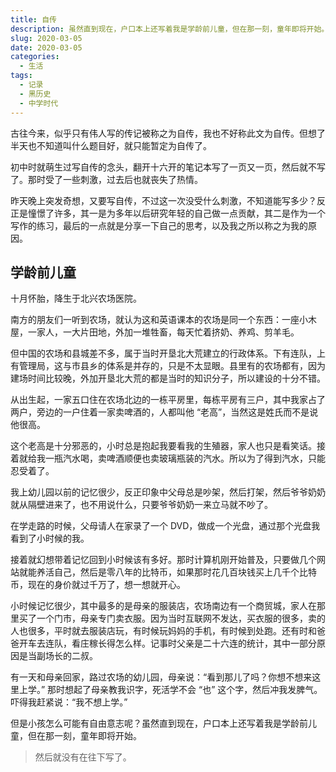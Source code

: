 ```yaml
---
title: 自传
description: 虽然直到现在，户口本上还写着我是学龄前儿童，但在那一刻，童年即将开始。
slug: 2020-03-05
date: 2020-03-05
categories:
  - 生活
tags:
  - 记录
  - 黑历史
  - 中学时代
---
```


古往今来，似乎只有伟人写的传记被称之为自传，我也不好称此文为自传。但想了半天也不知道叫什么题目好，就只能暂定为自传了。

初中时就萌生过写自传的念头，翻开十六开的笔记本写了一页又一页，然后就不写了。那时受了一些刺激，过去后也就丧失了热情。

昨天晚上突发奇想，又要写自传，不过这一次没受什么刺激，不知道能写多少？反正是憧憬了许多，其一是为多年以后研究年轻的自己做一点贡献，其二是作为一个写作的练习，最后的一点就是分享一下自己的思考，以及我之所以称之为我的原因。

## 学龄前儿童

十月怀胎，降生于北兴农场医院。

南方的朋友们一听到农场，就认为这和英语课本的农场是同一个东西：一座小木屋，一家人，一大片田地，外加一堆牲畜，每天忙着挤奶、养鸡、剪羊毛。

但中国的农场和县城差不多，属于当时开垦北大荒建立的行政体系。下有连队，上有管理局，这与市县乡的体系是并存的，只是不太显眼。县里有的农场都有，因为建场时间比较晚，外加开垦北大荒的都是当时的知识分子，所以建设的十分不错。

从出生起，一家五口住在农场北边的一栋平房里，每栋平房有三户，其中我家占了两户，旁边的一户住着一家卖啤酒的，人都叫他 “老高”，当然这是姓氏而不是说他很高。

这个老高是十分邪恶的，小时总是抱起我要看我的生殖器，家人也只是看笑话。接着就给我一瓶汽水喝，卖啤酒顺便也卖玻璃瓶装的汽水。所以为了得到汽水，只能忍受着了。

我上幼儿园以前的记忆很少，反正印象中父母总是吵架，然后打架，然后爷爷奶奶就从隔壁进来了，也不用说什么，只要爷爷奶奶一来立马就不吵了。

在学走路的时候，父母请人在家录了一个 DVD，做成一个光盘，通过那个光盘我看到了小时候的我。

接着就幻想带着记忆回到小时候该有多好。那时计算机刚开始普及，只要做几个网站就能养活自己，然后是零八年的比特币，如果那时花几百块钱买上几千个比特币，现在的身价就过千万了，想一想就开心。

小时候记忆很少，其中最多的是母亲的服装店，农场南边有一个商贸城，家人在那里买了一个门市，母亲专门卖衣服。因为当时互联网不发达，买衣服的很多，卖的人也很多，平时就去服装店玩，有时候玩妈妈的手机，有时候到处跑。还有时和爸爸开车去连队，看庄稼长得怎么样。记事时父亲是二十六连的统计，其中一部分原因是当副场长的二叔。

有一天和母亲回家，路过农场的幼儿园，母亲说：“看到那儿了吗？你想不想来这里上学。” 那时想起了母亲教我识字，死活学不会 “也” 这个字，然后冲我发脾气。吓得我赶紧说：“我不想上学。”

但是小孩怎么可能有自由意志呢？虽然直到现在，户口本上还写着我是学龄前儿童，但在那一刻，童年即将开始。

> 然后就没有在往下写了。
